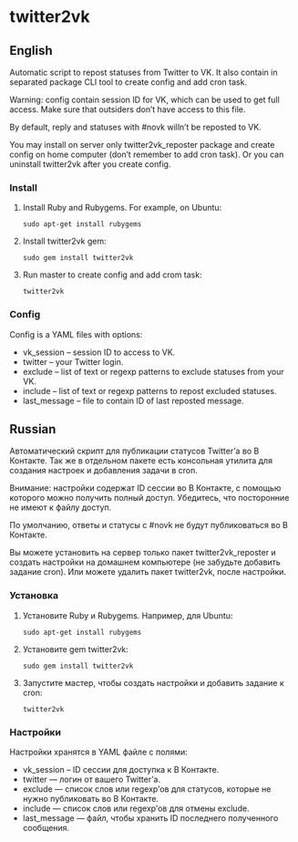 # twitter2vk

## English
Automatic script to repost statuses from Twitter to VK. It also contain in
separated package CLI tool to create config and add cron task.

Warning: config contain session ID for VK, which can be used to get full access.
Make sure that outsiders don’t have access to this file.

By default, reply and statuses with #novk willn’t be reposted to VK.

You may install on server only twitter2vk_reposter package and create config
on home computer (don’t remember to add cron task). Or you can uninstall
twitter2vk after you create config.

### Install
1. Install Ruby and Rubygems. For example, on Ubuntu:
   
       sudo apt-get install rubygems
   
2. Install twitter2vk gem:
   
       sudo gem install twitter2vk
   
3. Run master to create config and add crom task:
   
       twitter2vk

### Config
Config is a YAML files with options:

* vk_session – session ID to access to VK.
* twitter – your Twitter login.
* exclude – list of text or regexp patterns to exclude statuses from your VK.
* include – list of text or regexp patterns to repost excluded statuses.
* last_message – file to contain ID of last reposted message.

## Russian

Автоматический скрипт для публикации статусов Twitter’а во В Контакте. Так же
в отдельном пакете есть консольная утилита для создания настроек и добавления
задачи в cron.

Внимание: настройки содержат ID сессии во В Контакте, с помощью которого можно
получить полный доступ. Убедитесь, что посторонние не имеют к файлу доступ.

По умолчанию, ответы и статусы с #novk не будут публиковаться во В Контакте.

Вы можете установить на сервер только пакет twitter2vk_reposter и создать
настройки на домашнем компьютере (не забудьте добавить задание cron). Или можете
удалить пакет twitter2vk, после настройки.

### Установка
1. Установите Ruby и Rubygems. Например, для Ubuntu:
   
       sudo apt-get install rubygems
   
2. Установите gem twitter2vk:
   
       sudo gem install twitter2vk
   
3. Запустите мастер, чтобы создать настройки и добавить задание к cron:
   
       twitter2vk

### Настройки
Настройки хранятся в YAML файле с полями:

* vk_session – ID сессии для доступка к В Контакте.
* twitter — логин от вашего Twitter’а.
* exclude — список слов или regexp’ов для статусов, которые не нужно публиковать
  во В Контакте.
* include — список слов или regexp’ов для отмены exclude.
* last_message — файл, чтобы хранить ID последнего полученного сообщения.
